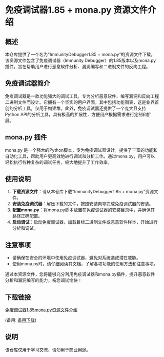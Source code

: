 # 免疫调试器1.85 + mona.py 资源文件介绍

## 概述

本仓库提供了一个名为“ImmunityDebugger1.85 + mona.py”的资源文件下载。该资源文件包含了免疫调试器（Immunity Debugger）的1.85版本以及mona.py插件，旨在帮助用户进行恶意软件分析、漏洞编写和二进制文件的反向工程。

## 免疫调试器简介

免疫调试器是一款功能强大的调试工具，专为分析恶意软件、编写漏洞和反向工程二进制文件而设计。它拥有一个坚实的用户界面，其中包括功能图表，这是业界首创的分析工具，仅用于构建堆。此外，免疫调试器还提供了一个庞大且支持Python API的分析工具，具有极高的扩展性，方便用户根据需求进行定制和扩展。

## mona.py 插件

mona.py 是一个强大的Python脚本，专为免疫调试器设计，提供了丰富的功能和自动化工具，帮助用户更高效地进行调试和分析工作。通过mona.py，用户可以轻松执行各种复杂的调试任务，极大地提升了工作效率。

## 使用说明

1. **下载资源文件**：请从本仓库下载“ImmunityDebugger1.85 + mona.py”资源文件。
2. **安装免疫调试器**：解压下载的文件，按照安装向导完成免疫调试器的安装。
3. **配置mona.py**：将mona.py脚本放置在免疫调试器的安装目录中，并确保其路径正确配置。
4. **启动调试**：启动免疫调试器，加载目标二进制文件或恶意软件样本，开始进行分析和调试。

## 注意事项

- 请确保在安全的环境中使用免疫调试器，避免对系统造成潜在威胁。
- 使用mona.py时，请仔细阅读其文档，了解各项功能的使用方法和注意事项。

通过本资源文件，您将能够充分利用免疫调试器和mona.py插件，提升恶意软件分析和漏洞编写的能力。祝您调试愉快！

## 下载链接
[免疫调试器1.85mona.py资源文件介绍](https://pan.quark.cn/s/f582d75df586) 

(备用: [备用下载](https://pan.baidu.com/s/1gUdzc8f3lIQl-09FkurNXA?pwd=1234))

## 说明

该仓库仅用于学习交流，请勿用于商业用途。
